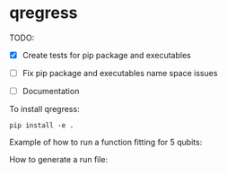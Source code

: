 # qregress


TODO:
- [x] Create tests for pip package and executables
- [ ] Fix pip package and executables name space issues
- [ ] Documentation





To install qregress:
```
pip install -e .
```


Example of how to run a function fitting for 5 qubits:


How to generate a run file:
